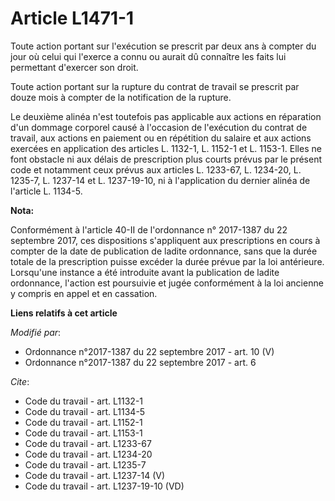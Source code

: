 # Article L1471-1

Toute action portant sur l'exécution se prescrit par deux ans à compter du jour où celui qui l'exerce a connu ou aurait dû
connaître les faits lui permettant d'exercer son droit. 

Toute action portant sur la rupture du contrat de travail se prescrit par douze mois à compter de la notification de la
rupture. 

Le deuxième alinéa n'est toutefois pas applicable aux actions en réparation d'un dommage corporel causé à l'occasion de
l'exécution du contrat de travail, aux actions en paiement ou en répétition du salaire et aux actions exercées en application
des articles L. 1132-1, L. 1152-1 et L. 1153-1. Elles ne font obstacle ni aux délais de prescription plus courts prévus par
le présent code et notamment ceux prévus aux articles L. 1233-67, L. 1234-20, L. 1235-7, L. 1237-14 et L. 1237-19-10, ni à
l'application du dernier alinéa de l'article L. 1134-5.

**Nota:**

Conformément à l'article 40-II de l'ordonnance n° 2017-1387 du 22 septembre 2017, ces dispositions s'appliquent aux
prescriptions en cours à compter de la date de publication de ladite ordonnance, sans que la durée totale de la prescription
puisse excéder la durée prévue par la loi antérieure. Lorsqu'une instance a été introduite avant la publication de ladite
ordonnance, l'action est poursuivie et jugée conformément à la loi ancienne y compris en appel et en cassation.

**Liens relatifs à cet article**

_Modifié par_:

  - Ordonnance n°2017-1387 du 22 septembre 2017 - art. 10 (V)
  - Ordonnance n°2017-1387 du 22 septembre 2017 - art. 6

_Cite_:

  - Code du travail - art. L1132-1
  - Code du travail - art. L1134-5
  - Code du travail - art. L1152-1
  - Code du travail - art. L1153-1
  - Code du travail - art. L1233-67
  - Code du travail - art. L1234-20
  - Code du travail - art. L1235-7
  - Code du travail - art. L1237-14 (V)
  - Code du travail - art. L1237-19-10 (VD)

